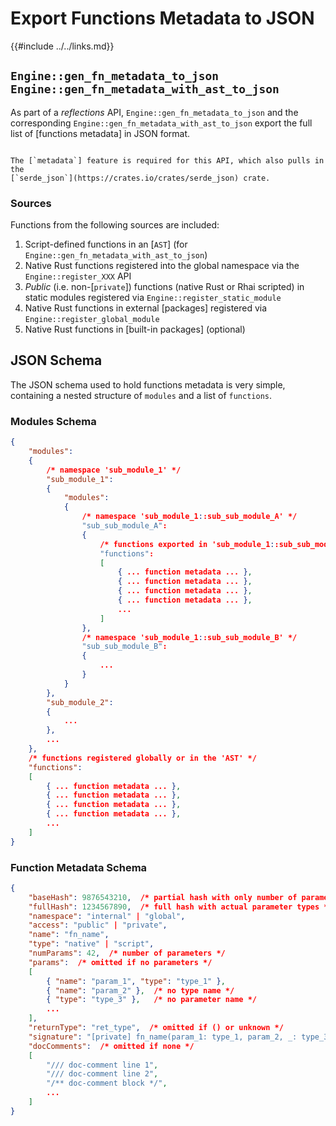 Export Functions Metadata to JSON
================================

{{#include ../../links.md}}


`Engine::gen_fn_metadata_to_json`<br/>`Engine::gen_fn_metadata_with_ast_to_json`
------------------------------------------------------------------------------

As part of a _reflections_ API, `Engine::gen_fn_metadata_to_json` and the corresponding
`Engine::gen_fn_metadata_with_ast_to_json` export the full list of [functions metadata]
in JSON format.

~~~admonish warning.small "Requires `metadata`"

The [`metadata`] feature is required for this API, which also pulls in the
[`serde_json`](https://crates.io/crates/serde_json) crate.
~~~

### Sources

Functions from the following sources are included:

1. Script-defined functions in an [`AST`] (for `Engine::gen_fn_metadata_with_ast_to_json`)
2. Native Rust functions registered into the global namespace via the `Engine::register_XXX` API
3. _Public_ (i.e. non-[`private`]) functions (native Rust or Rhai scripted) in static modules
   registered via `Engine::register_static_module`
4. Native Rust functions in external [packages] registered via `Engine::register_global_module`
5. Native Rust functions in [built-in packages] (optional)


JSON Schema
-----------

The JSON schema used to hold functions metadata is very simple, containing a nested structure of
`modules` and a list of `functions`.

### Modules Schema

```json
{
    "modules":
    {
        /* namespace 'sub_module_1' */
        "sub_module_1":
        {
            "modules":
            {
                /* namespace 'sub_module_1::sub_sub_module_A' */
                "sub_sub_module_A":
                {
                    /* functions exported in 'sub_module_1::sub_sub_module_A' */
                    "functions":
                    [
                        { ... function metadata ... },
                        { ... function metadata ... },
                        { ... function metadata ... },
                        { ... function metadata ... },
                        ...
                    ]
                },
                /* namespace 'sub_module_1::sub_sub_module_B' */
                "sub_sub_module_B":
                {
                    ...
                }
            }
        },
        "sub_module_2":
        {
            ...
        },
        ...
    },
    /* functions registered globally or in the 'AST' */
    "functions":
    [
        { ... function metadata ... },
        { ... function metadata ... },
        { ... function metadata ... },
        { ... function metadata ... },
        ...
    ]
}
```

### Function Metadata Schema

```json
{
    "baseHash": 9876543210,  /* partial hash with only number of parameters */
    "fullHash": 1234567890,  /* full hash with actual parameter types */
    "namespace": "internal" | "global",
    "access": "public" | "private",
    "name": "fn_name",
    "type": "native" | "script",
    "numParams": 42,  /* number of parameters */
    "params":  /* omitted if no parameters */
    [
        { "name": "param_1", "type": "type_1" },
        { "name": "param_2" },  /* no type name */
        { "type": "type_3" },   /* no parameter name */
        ...
    ],
    "returnType": "ret_type",  /* omitted if () or unknown */
    "signature": "[private] fn_name(param_1: type_1, param_2, _: type_3) -> ret_type",
    "docComments":  /* omitted if none */
    [
        "/// doc-comment line 1",
        "/// doc-comment line 2",
        "/** doc-comment block */",
        ...
    ]
}
```
